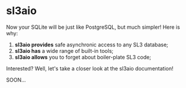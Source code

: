# sl3aio
Now your SQLite will be just like PostgreSQL, but much simpler! Here is why:

1. **sl3aio provides** safe asynchronic access to any SL3 database;
2. **sl3aio has** a wide range of built-in tools;
3. **sl3aio allows** you to forget about boiler-plate SL3 code;

Interested? Well, let's take a closer look at the sl3aio documentation!

SOON...